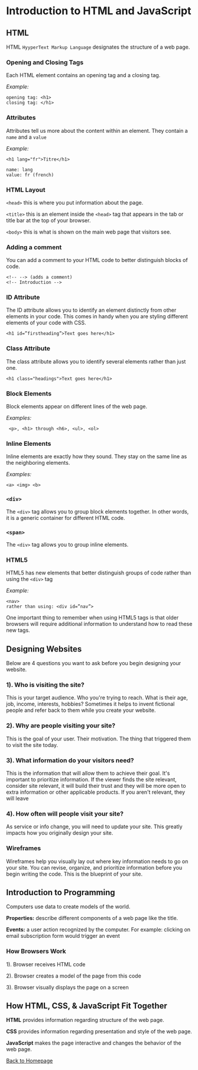 # Introduction to HTML and JavaScript

## HTML
HTML `HyyperText Markup Language` designates the structure of a web page.

### Opening and Closing Tags
Each HTML element contains an opening tag and a closing tag. 

*Example:*
```
opening tag: <h1>
closing tag: </h1>
```

### Attributes
Attributes tell us more about the content within an element. They contain a `name` and a `value`

*Example:*
```
<h1 lang="fr">Titre</h1>

name: lang
value: fr (french)
```

### HTML Layout

`<head>` this is where you put information about the page.

`<title>` this is an element inside the `<head>` tag that appears in the tab or title bar at the top of your browser. 

`<body>` this is what is shown on the main web page that visitors see.

### Adding a comment 
You can add a comment to your HTML code to better distinguish blocks of code. 

```
<!-- --> (adds a comment)
<!-- Introduction -->
```

### ID Attribute
The ID attribute allows you to identify an element distinctly from other elements in your code. This comes in handy when you are styling different elements of your code with CSS. 

```
<h1 id=”firstheading”>Text goes here</h1>
```

### Class Attribute
The class attribute allows you to identify several elements rather than just one.

```
<h1 class="headings">Text goes here</h1>
```

### Block Elements
Block elements appear on different lines of the web page. 

*Examples:*
```
 <p>, <h1> through <h6>, <ul>, <ol>
 ```

 ### Inline Elements
 Inline elements are exactly how they sound. They stay on the same line as the neighboring elements. 

 *Examples:*
```
<a> <img> <b>
 ```

### `<div>` 
The `<div>` tag allows you to group block elements together. In other words, it is a generic container for different HTML code.

### `<span>` 
The `<div>` tag allows you to group inline elements.

### HTML5
HTML5 has new elements that better distinguish groups of code rather than using the `<div>` tag 

*Example:*
```
<nav> 
rather than using: <div id=”nav”>
```

One important thing to remember when using HTML5 tags is that older browsers will require additional information to understand how to read these new tags. 

## Designing Websites
Below are 4 questions you want to ask before you begin designing your website. 

### **1). Who is visiting the site?**
This is your target audience. Who you're trying to reach. What is their age, job, income, interests, hobbies? Sometimes it helps to invent fictional people and refer back to them while you create your website. 

### **2). Why are people visiting your site?** 
This is the goal of your user. Their motivation. The thing that triggered them to visit the site today. 

### **3). What information do your visitors need?**
This is the information that will allow them to achieve their goal. It's important to prioritize information. If the viewer finds the site relevant, consider site relevant, it will build their trust and they will be more open to extra information or other applicable products. If you aren't relevant, they will leave 

### **4). How often will people visit your site?**
As service or info change, you will need to update your site. This greatly impacts how you originally design your site. 

### Wireframes
Wireframes help you visually lay out where key information needs to go on your site. You can revise, organize, and prioritize information before you begin writing the code. This is the blueprint of your site.  

## Introduction to Programming

Computers use data to create models of the world.

**Properties:** describe different components of a web page like the title.

**Events:** a user action recognized by the computer. For example: clicking on email subscription form would trigger an event 

### How Browsers Work

1). Browser receives HTML code

2). Browser creates a model of the page from this code

3). Browser visually displays the page on a screen 

## How HTML, CSS, & JavaScript Fit Together

**HTML** provides information regarding structure of the web page.

**CSS** provides information regarding presentation and style of the web page. 

**JavaScript** makes the page interactive and changes the behavior of the web page. 

[Back to Homepage](README.md)